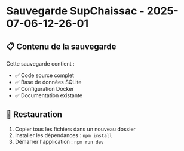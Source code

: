 # Sauvegarde SupChaissac - 2025-07-06-12-26-01 
 
## 📋 Contenu de la sauvegarde 
 
Cette sauvegarde contient : 
- ✅ Code source complet 
- ✅ Base de données SQLite 
- ✅ Configuration Docker 
- ✅ Documentation existante 
 
## 🚀 Restauration 
 
1. Copier tous les fichiers dans un nouveau dossier 
2. Installer les dépendances : `npm install` 
3. Démarrer l'application : `npm run dev` 
